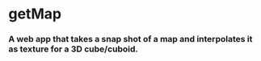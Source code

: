 # getMap
### A web app that takes a snap shot of a map and interpolates it as texture for a 3D cube/cuboid.
